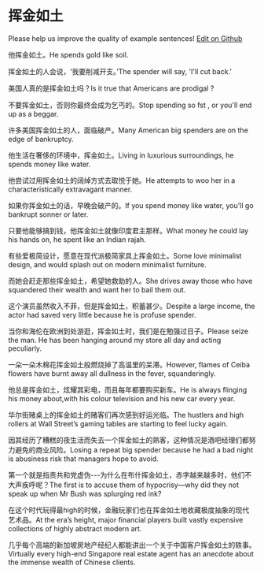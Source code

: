 # 挥金如土

Please help us improve the quality of example sentences! [Edit on Github](https://github.com/jiyushe/jiyu-example-sentence-source/blob/main/chinese/huijinrutu.md)

<p><span class="chinese">他挥金如土。</span><span class="english">He spends gold like soil.</span></p>

<p><span class="chinese">挥金如土的人会说，‘我要削减开支。’</span><span class="english">The spender will say, 'I'll cut back.'</span></p>

<p><span class="chinese">美国人真的是挥金如土吗？</span><span class="english">Is it true that Americans are prodigal ?</span></p>

<p><span class="chinese">不要挥金如土，否则你最终会成为乞丐的。</span><span class="english">Stop spending so fst , or you'll end up as a beggar.</span></p>

<p><span class="chinese">许多美国挥金如土的人，面临破产。</span><span class="english">Many American big spenders are on the edge of bankruptcy.</span></p>

<p><span class="chinese">他生活在奢侈的环境中，挥金如土。</span><span class="english">Living in luxurious surroundings, he spends money like water.</span></p>

<p><span class="chinese">他尝试过用挥金如土的阔绰方式去取悦于她。</span><span class="english">He attempts to woo her in a characteristically extravagant manner.</span></p>

<p><span class="chinese">如果你挥金如土的话，早晚会破产的。</span><span class="english">If you spend money like water, you'll go bankrupt sonner or later.</span></p>

<p><span class="chinese">只要他能够搞到钱，他挥金如土就像印度君主那样。</span><span class="english">What money he could lay his hands on, he spent like an Indian rajah.</span></p>

<p><span class="chinese">有些爱极简设计，愿意在现代派极简家具上挥金如土。</span><span class="english">Some love minimalist design, and would splash out on modern minimalist furniture.</span></p>

<p><span class="chinese">而她会赶走那些挥金如土，希望她救助的人。</span><span class="english">She drives away those who have squandered their wealth and want her to bail them out.</span></p>

<p><span class="chinese">这个演员虽然收入不菲，但是挥金如土，积蓄甚少。</span><span class="english">Despite a large income, the actor had saved very little because he is profuse spender.</span></p>

<p><span class="chinese">当你和海伦在欧洲到处游逛，挥金如土时，我们是在勉强过日子。</span><span class="english">Please seize the man. He has been hanging around my store all day and acting peculiarly.</span></p>

<p><span class="chinese">一朵一朵木棉花挥金如土般燃烧掉了高温里的呆滞。</span><span class="english">However, flames of Ceiba flowers have burnt away all dullness in the fever, squanderingly.</span></p>

<p><span class="chinese">他总是挥金如土，炫耀其彩电，而且每年都要购买新车。</span><span class="english">He is always flinging his money about,with his colour television and his new car every year.</span></p>

<p><span class="chinese">华尔街赌桌上的挥金如土的赌客们再次感到好运光临。</span><span class="english">The hustlers and high rollers at Wall Street’s gaming tables are starting to feel lucky again.</span></p>

<p><span class="chinese">因其经历了糟糕的夜生活而失去一个挥金如土的熟客，这种情况是酒吧经理们都努力避免的商业风险。</span><span class="english">Losing a repeat big spender because he had a bad night is abusiness risk that managers hope to avoid.</span></p>

<p><span class="chinese">第一个就是指责共和党虚伪---为什么在布什挥金如土，赤字越来越多时，他们不大声疾呼呢？</span><span class="english">The first is to accuse them of hypocrisy—why did they not speak up when Mr Bush was splurging red ink?</span></p>

<p><span class="chinese">在这个时代玩得最high的时候，金融玩家们也在挥金如土地收藏极度抽象的现代艺术品。</span><span class="english">At the era’s height, major financial players built vastly expensive collections of highly abstract modern art.</span></p>

<p><span class="chinese">几乎每个高端的新加坡房地产经纪人都能讲出一个关于中国客户挥金如土的轶事。</span><span class="english">Virtually every high-end Singapore real estate agent has an anecdote about the immense wealth of Chinese clients.</span></p>

